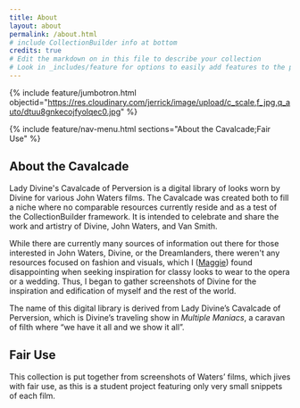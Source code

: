 ```yaml
---
title: About
layout: about
permalink: /about.html
# include CollectionBuilder info at bottom
credits: true
# Edit the markdown on in this file to describe your collection
# Look in _includes/feature for options to easily add features to the page
---
```


{% include feature/jumbotron.html objectid="https://res.cloudinary.com/jerrick/image/upload/c_scale,f_jpg,q_auto/dtuu8gnkecojfyolqec0.jpg" %}

{% include feature/nav-menu.html sections="About the Cavalcade;Fair Use" %}

## About the Cavalcade

Lady Divine's Cavalcade of Perversion is a digital library of looks worn by Divine for various John Waters films. The Cavalcade was created both to fill a niche where no comparable resources currently reside and as a test of the CollectionBuilder framework. It is intended to celebrate and share the work and artistry of Divine, John Waters, and Van Smith. 

While there are currently many sources of information out there for those interested in John Waters, Divine, or the Dreamlanders, there weren't any resources focused on fashion and visuals, which I ([Maggie](/pages/contributors.md)) found disappointing when seeking inspiration for classy looks to wear to the opera or a wedding. Thus, I began to gather screenshots of Divine for the inspiration and edification of myself and the rest of the world.

The name of this digital library is derived from Lady Divine’s Cavalcade of Perversion, which is Divine’s traveling show in *Multiple Maniacs*, a caravan of filth where “we have it all and we show it all”.

## Fair Use

This collection is put together from screenshots of Waters’ films, which jives with fair use, as this is a student project featuring only very small snippets of each film.